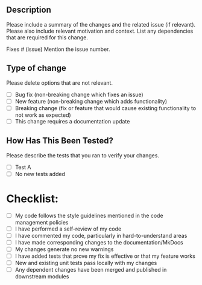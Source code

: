 ## Description
Please include a summary of the changes and the related issue (if relevant). Please also include relevant motivation and context. List any dependencies that are required for this change.

Fixes # (issue) Mention the issue number.

## Type of change
Please delete options that are not relevant.
- [ ] Bug fix (non-breaking change which fixes an issue)
- [ ] New feature (non-breaking change which adds functionality)
- [ ] Breaking change (fix or feature that would cause existing functionality to not work as expected)
- [ ] This change requires a documentation update

## How Has This Been Tested?
Please describe the tests that you ran to verify your changes. 
- [ ] Test A
- [ ] No new tests added

# Checklist:
- [ ] My code follows the style guidelines mentioned in the code management policies
- [ ] I have performed a self-review of my code
- [ ] I have commented my code, particularly in hard-to-understand areas
- [ ] I have made corresponding changes to the documentation/MkDocs
- [ ] My changes generate no new warnings
- [ ] I have added tests that prove my fix is effective or that my feature works
- [ ] New and existing unit tests pass locally with my changes
- [ ] Any dependent changes have been merged and published in downstream modules
